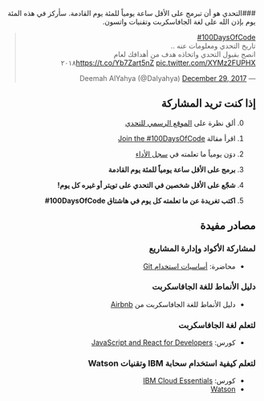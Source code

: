 <div dir=rtl markdown=1>


###التحدي هو أن تبرمج على الأقل ساعة يومياً للمئة يوم القادمة. سأركز في هذه المئة يوم بإذن الله على لغة الجافاسكربت وتقنيات واتسون. 

<blockquote class="twitter-tweet" data-lang="en"><p lang="ar" dir="rtl"><a href="https://twitter.com/hashtag/100DaysOfCode?src=hash&amp;ref_src=twsrc%5Etfw">#100DaysOfCode</a> <br>تاريخ التحدي ومعلومات عنه ..<br>انصح بقبول التحدي واتخاذه هدف من أهدافك لعام ٢٠١٨<a href="https://t.co/Yb7Zart5nZ">https://t.co/Yb7Zart5nZ</a> <a href="https://t.co/XYMz2FUPHX">pic.twitter.com/XYMz2FUPHX</a></p>&mdash; Deemah AlYahya (@Dalyahya) <a href="https://twitter.com/Dalyahya/status/946796549383868419?ref_src=twsrc%5Etfw">December 29, 2017</a></blockquote>
<script async src="https://platform.twitter.com/widgets.js" charset="utf-8"></script>

## إذا كنت تريد المشاركة
0. ألق نظرة على [الموقع الرسمي للتحدي](http://100daysofcode.com/)
1. اقرأ مقالة [Join the #100DaysOfCode](https://medium.freecodecamp.com/join-the-100daysofcode-556ddb4579e4)

2. دوَن يومياً ما تعلمته في [سجل الأداء](log.md) 
3. **برمج على الأقل ساعة يومياً للمئة يوم القادمة**
4. **شجّع على الأقل شخصين في التحدي على تويتر أو غيره كل يوم!**
5. **اكتب تغريدة عن ما تعلمته كل يوم في هاشتاق 100DaysOfCode#**


## مصادر مفيدة
### لمشاركة الأكواد وإدارة المشاريع
* محاضرة: [أساسيات استخدام Git](https://www.youtube.com/watch?v=HVsySz-h9r4)
### دليل الأنماط للغة الجافاسكربت
*  دليل الأنماط للغة الجافاسكربت من [Airbnb](https://github.com/airbnb/javascript)
### لتعلم لغة الجافاسكربت
* كورس: [JavaScript and React for Developers](https://www.udemy.com/js-and-react-for-devs)
### لتعلم كيفية استخدام سحابة IBM وتقنيات Watson
* كورس: [IBM Cloud Essentials](https://developer.ibm.com/courses/all/bluemix-essentials/)
* [Watson](https://www.ibm.com/watson/developer/)
</div>